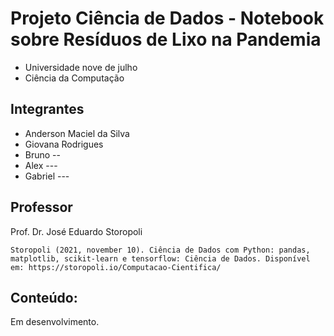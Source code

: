 # Projeto Ciência de Dados - Notebook sobre Resíduos de Lixo na Pandemia

* Universidade nove de julho
* Ciência da Computação


## Integrantes
 

* Anderson Maciel da Silva
* Giovana Rodrigues
* Bruno -- 
* Alex ---
* Gabriel --- 


## Professor

Prof. Dr. José Eduardo Storopoli

```
Storopoli (2021, november 10). Ciência de Dados com Python: pandas, matplotlib, scikit-learn e tensorflow: Ciência de Dados. Disponível em: https://storopoli.io/Computacao-Cientifica/
```

## Conteúdo:


Em desenvolvimento.

